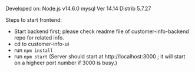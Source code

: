 Developed on:
Node.js v14.6.0
mysql  Ver 14.14 Distrib 5.7.27

Steps to start frontend:
* Start backend first; please check readme file of customer-info-backend repo for related info.
* cd to customer-info-ui
* run `npm install`
* run `npm start`  (Server should start at http://localhost:3000 ; it will start on a higheer port number if 3000 is busy.)

